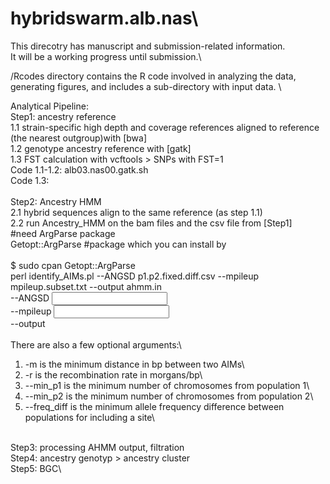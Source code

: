 # hybridswarm.alb.nas\
This direcotry has manuscript and submission-related information. \
It will be a working progress until submission.\

/Rcodes directory contains the R code involved in analyzing the data, generating figures, and includes a sub-directory with input data. \

Analytical Pipeline: \
Step1: ancestry reference\
1.1 strain-specific high depth and coverage references aligned to reference (the nearest outgroup)with [bwa]\
1.2 genotype ancestry reference with [gatk]\
1.3 FST calculation with vcftools > SNPs with FST=1 \
Code 1.1-1.2: alb03.nas00.gatk.sh \
Code 1.3: \
\
Step2: Ancestry HMM\
2.1 hybrid sequences align to the same reference (as step 1.1)\
2.2 run Ancestry_HMM on the bam files and the csv file from [Step1]\
#need ArgParse package \
Getopt::ArgParse #package which you can install by\
\
$ sudo cpan Getopt::ArgParse\
perl identify_AIMs.pl --ANGSD p1.p2.fixed.diff.csv --mpileup mpileup.subset.txt --output ahmm.in\
--ANGSD <input CSV file in the same format as before>\
--mpileup <input mpileup file>\
--output <output file for input to ahmm>\
\
There are also a few optional arguments:\
1. -m is the minimum distance in bp between two AIMs\
2. -r is the recombination rate in morgans/bp\
3. --min_p1 is the minimum number of chromosomes from population 1\
4. --min_p2 is the minimum number of chromosomes from population 2\
5. --freq_diff is the minimum allele frequency difference between populations for including a site\

\
Step3: processing AHMM output, filtration \
Step4: ancestry genotyp > ancestry cluster\
Step5: BGC\
